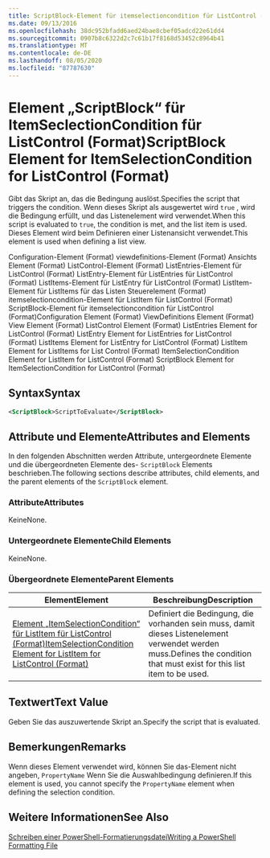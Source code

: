 ```yaml
---
title: ScriptBlock-Element für itemselectioncondition für ListControl (Format) | Microsoft-Dokumentation
ms.date: 09/13/2016
ms.openlocfilehash: 38dc952bfadd6aed24bae8cbef05adcd22e61dd4
ms.sourcegitcommit: 0907b8c6322d2c7c61b17f8168d53452c8964b41
ms.translationtype: MT
ms.contentlocale: de-DE
ms.lasthandoff: 08/05/2020
ms.locfileid: "87787630"
---
```

# <a name="scriptblock-element-for-itemselectioncondition-for-listcontrol-format"></a><span data-ttu-id="5e9c9-102">Element „ScriptBlock“ für ItemSeclectionCondition für ListControl (Format)</span><span class="sxs-lookup"><span data-stu-id="5e9c9-102">ScriptBlock Element for ItemSelectionCondition for ListControl (Format)</span></span>

<span data-ttu-id="5e9c9-103">Gibt das Skript an, das die Bedingung auslöst.</span><span class="sxs-lookup"><span data-stu-id="5e9c9-103">Specifies the script that triggers the condition.</span></span> <span data-ttu-id="5e9c9-104">Wenn dieses Skript als ausgewertet wird `true` , wird die Bedingung erfüllt, und das Listenelement wird verwendet.</span><span class="sxs-lookup"><span data-stu-id="5e9c9-104">When this script is evaluated to `true`, the condition is met, and the list item is used.</span></span> <span data-ttu-id="5e9c9-105">Dieses Element wird beim Definieren einer Listenansicht verwendet.</span><span class="sxs-lookup"><span data-stu-id="5e9c9-105">This element is used when defining a list view.</span></span>

<span data-ttu-id="5e9c9-106">Configuration-Element (Format) viewdefinitions-Element (Format) Ansichts Element (Format) ListControl-Element (Format) ListEntries-Element für ListControl (Format) ListEntry-Element für ListEntries für ListControl (Format) ListItems-Element für ListEntry für ListControl (Format) ListItem-Element für ListItems für das Listen Steuerelement (Format) itemselectioncondition-Element für ListItem für ListControl (Format) ScriptBlock-Element für itemselectioncondition für ListControl (Format)</span><span class="sxs-lookup"><span data-stu-id="5e9c9-106">Configuration Element (Format) ViewDefinitions Element (Format) View Element (Format) ListControl Element (Format) ListEntries Element for ListControl (Format) ListEntry Element for ListEntries for ListControl (Format) ListItems Element for ListEntry for ListControl (Format) ListItem Element for ListItems for List Control (Format) ItemSelectionCondition Element for ListItem for ListControl (Format) ScriptBlock Element for ItemSelectionCondition for ListControl  (Format)</span></span>

## <a name="syntax"></a><span data-ttu-id="5e9c9-107">Syntax</span><span class="sxs-lookup"><span data-stu-id="5e9c9-107">Syntax</span></span>

```xml
<ScriptBlock>ScriptToEvaluate</ScriptBlock>
```

## <a name="attributes-and-elements"></a><span data-ttu-id="5e9c9-108">Attribute und Elemente</span><span class="sxs-lookup"><span data-stu-id="5e9c9-108">Attributes and Elements</span></span>

<span data-ttu-id="5e9c9-109">In den folgenden Abschnitten werden Attribute, untergeordnete Elemente und die übergeordneten Elemente des- `ScriptBlock` Elements beschrieben.</span><span class="sxs-lookup"><span data-stu-id="5e9c9-109">The following sections describe attributes, child elements, and the parent elements of the `ScriptBlock` element.</span></span>

### <a name="attributes"></a><span data-ttu-id="5e9c9-110">Attribute</span><span class="sxs-lookup"><span data-stu-id="5e9c9-110">Attributes</span></span>

<span data-ttu-id="5e9c9-111">Keine</span><span class="sxs-lookup"><span data-stu-id="5e9c9-111">None.</span></span>

### <a name="child-elements"></a><span data-ttu-id="5e9c9-112">Untergeordnete Elemente</span><span class="sxs-lookup"><span data-stu-id="5e9c9-112">Child Elements</span></span>

<span data-ttu-id="5e9c9-113">Keine</span><span class="sxs-lookup"><span data-stu-id="5e9c9-113">None.</span></span>

### <a name="parent-elements"></a><span data-ttu-id="5e9c9-114">Übergeordnete Elemente</span><span class="sxs-lookup"><span data-stu-id="5e9c9-114">Parent Elements</span></span>

|<span data-ttu-id="5e9c9-115">Element</span><span class="sxs-lookup"><span data-stu-id="5e9c9-115">Element</span></span>|<span data-ttu-id="5e9c9-116">Beschreibung</span><span class="sxs-lookup"><span data-stu-id="5e9c9-116">Description</span></span>|
|-------------|-----------------|
|[<span data-ttu-id="5e9c9-117">Element „ItemSelectionCondition“ für ListItem für ListControl (Format)</span><span class="sxs-lookup"><span data-stu-id="5e9c9-117">ItemSelectionCondition Element for ListItem for ListControl (Format)</span></span>](./itemselectioncondition-element-for-listitem-for-listcontrol-format.md)|<span data-ttu-id="5e9c9-118">Definiert die Bedingung, die vorhanden sein muss, damit dieses Listenelement verwendet werden muss.</span><span class="sxs-lookup"><span data-stu-id="5e9c9-118">Defines the condition that must exist for this list item to be used.</span></span>|

## <a name="text-value"></a><span data-ttu-id="5e9c9-119">Textwert</span><span class="sxs-lookup"><span data-stu-id="5e9c9-119">Text Value</span></span>

<span data-ttu-id="5e9c9-120">Geben Sie das auszuwertende Skript an.</span><span class="sxs-lookup"><span data-stu-id="5e9c9-120">Specify the script that is evaluated.</span></span>

## <a name="remarks"></a><span data-ttu-id="5e9c9-121">Bemerkungen</span><span class="sxs-lookup"><span data-stu-id="5e9c9-121">Remarks</span></span>

<span data-ttu-id="5e9c9-122">Wenn dieses Element verwendet wird, können Sie das-Element nicht angeben, `PropertyName` Wenn Sie die Auswahlbedingung definieren.</span><span class="sxs-lookup"><span data-stu-id="5e9c9-122">If this element is used, you cannot specify the `PropertyName` element when defining the selection condition.</span></span>

## <a name="see-also"></a><span data-ttu-id="5e9c9-123">Weitere Informationen</span><span class="sxs-lookup"><span data-stu-id="5e9c9-123">See Also</span></span>

[<span data-ttu-id="5e9c9-124">Schreiben einer PowerShell-Formatierungsdatei</span><span class="sxs-lookup"><span data-stu-id="5e9c9-124">Writing a PowerShell Formatting File</span></span>](./writing-a-powershell-formatting-file.md)
